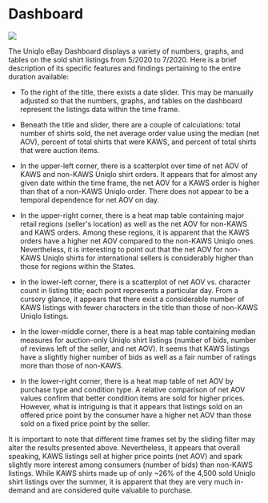 # Dashboard
![](https://raw.githubusercontent.com/eshiang21/uniqlo_ebay/master/kaws_ebay_dash.png)

The Uniqlo eBay Dashboard displays a variety of numbers, graphs, and tables on the sold shirt listings from 5/2020 to 7/2020. Here is a brief description of its specific features and findings pertaining to the entire duration available:
* To the right of the title, there exists a date slider. This may be manually adjusted so that the numbers, graphs, and tables on the dashboard represent the listings data within the time frame.


* Beneath the title and slider, there are a couple of calculations: total number of shirts sold, the net average order value using the median (net AOV), percent of total shirts that were KAWS, and percent of total shirts that were auction items.


* In the upper-left corner, there is a scatterplot over time of net AOV of KAWS and non-KAWS Uniqlo shirt orders. It appears that for almost any given date within the time frame, the net AOV for a KAWS order is higher than that of a non-KAWS Uniqlo order. There does not appear to be a temporal dependence for net AOV on day.


* In the upper-right corner, there is a heat map table containing major retail regions (seller's location) as well as the net AOV for non-KAWS and KAWS orders. Among these regions, it is apparent that the KAWS orders have a higher net AOV compared to the non-KAWS Uniqlo ones. Nevertheless, it is interesting to point out that the net AOV for non-KAWS Uniqlo shirts for international sellers is considerably higher than those for regions within the States. 


* In the lower-left corner, there is a scatterplot of net AOV vs. character count in listing title; each point represents a particular day. From a cursory glance, it appears that there exist a considerable number of KAWS listings with fewer characters in the title than those of non-KAWS Uniqlo listings.


* In the lower-middle corner, there is a heat map table containing median measures for auction-only Uniqlo shirt listings (number of bids, number of reviews left of the seller, and net AOV). It seems that KAWS listings have a slightly higher number of bids as well as a fair number of ratings more than those of non-KAWS.


* In the lower-right corner, there is a heat map table of net AOV by purchase type and condition type. A relative comparison of net AOV values confirm that better condition items are sold for higher prices. However, what is intriguing is that it appears that listings sold on an offered price point by the consumer have a higher net AOV than those sold on a fixed price point by the seller.  

It is important to note that different time frames set by the sliding filter may alter the results presented above. Nevertheless, it appears that overall speaking, KAWS listings sell at higher price points (net AOV) and spark slightly more interest among consumers (number of bids) than non-KAWS listings. While KAWS shirts made up of only ~26% of the 4,500 sold Uniqlo shirt listings over the summer, it is apparent that they are very much in-demand and are considered quite valuable to purchase.

